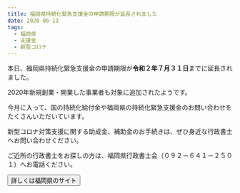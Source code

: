 ```yaml
---
title: 福岡県持続化緊急支援金の申請期限が延長されました
date: 2020-06-11
tags:
  - 福岡県
  - 支援金
  - 新型コロナ
---
```


本日、福岡県持続化緊急支援金の申請期限が**令和２年７月３１日**までに延長されました。

2020年新規創業・開業した事業者も対象に追加されたようです。

今月に入って、国の持続化給付金や福岡県の持続化緊急支援金のお問い合わせをたくさんいただいています。

新型コロナ対策支援に関する助成金、補助金のお手続きは、ぜひ身近な行政書士へお問い合わせください。

ご近所の行政書士をお探しの方は、福岡県行政書士会（０９２－６４１－２５０１）へお電話ください。

<button size="large" href="https://www.pref.fukuoka.lg.jp/contents/kinkyushienkin.html">詳しくは福岡県のサイト</button>
